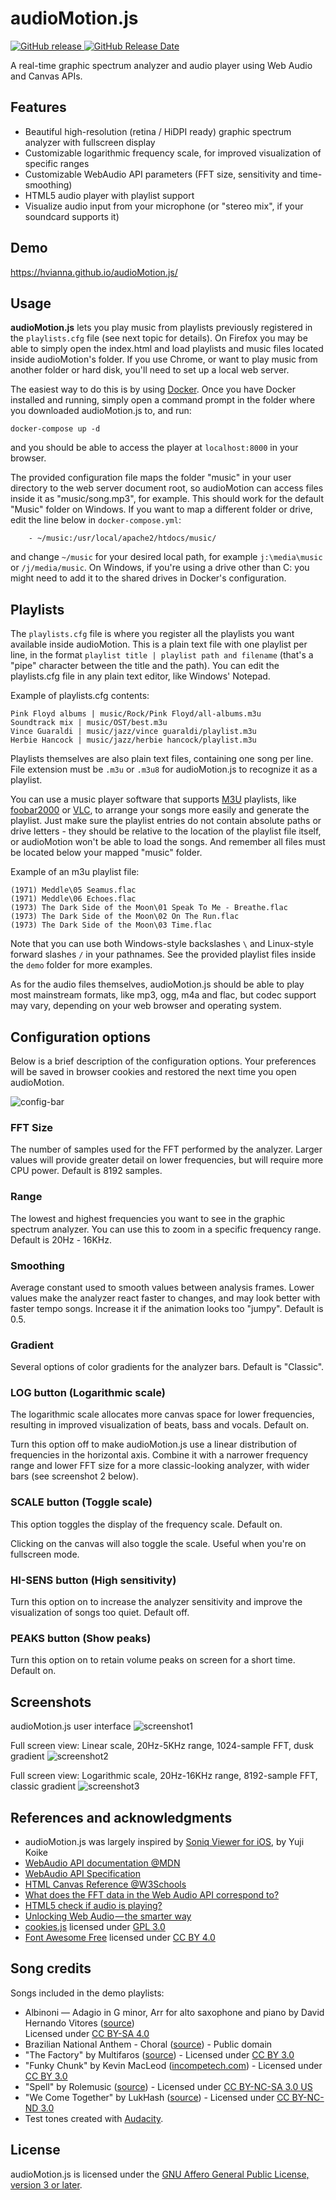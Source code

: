 audioMotion.js
==============

[![GitHub release](https://img.shields.io/github/release/hvianna/audioMotion.js.svg) ![GitHub Release Date](https://img.shields.io/github/release-date/hvianna/audioMotion.js.svg)](https://github.com/hvianna/audioMotion.js/releases/latest)

A real-time graphic spectrum analyzer and audio player using Web Audio and Canvas APIs.

## Features

* Beautiful high-resolution (retina / HiDPI ready) graphic spectrum analyzer with fullscreen display
* Customizable logarithmic frequency scale, for improved visualization of specific ranges
* Customizable WebAudio API parameters (FFT size, sensitivity and time-smoothing)
* HTML5 audio player with playlist support
* Visualize audio input from your microphone (or "stereo mix", if your soundcard supports it)

## Demo

https://hvianna.github.io/audioMotion.js/

## Usage

**audioMotion.js** lets you play music from playlists previously registered in the `playlists.cfg` file (see next topic for details). On Firefox you may be able to simply open the index.html and load playlists and music files located inside audioMotion's folder. If you use Chrome, or want to play music from another folder or hard disk, you'll need to set up a local web server.

The easiest way to do this is by using [Docker](https://www.docker.com/). Once you have Docker installed and running, simply open a command prompt in the folder where you downloaded audioMotion.js to, and run:

`docker-compose up -d`

and you should be able to access the player at `localhost:8000` in your browser.

The provided configuration file maps the folder "music" in your user directory to the web server document root, so audioMotion can access files inside it as "music/song.mp3", for example. This should work for the default "Music" folder on Windows. If you want to map a different folder or drive, edit the line below in `docker-compose.yml`:

```
    - ~/music:/usr/local/apache2/htdocs/music/
```

and change `~/music` for your desired local path, for example `j:\media\music` or `/j/media/music`. On Windows, if you're using a drive other than C: you might need to add it to the shared drives in Docker's configuration.

## Playlists

The `playlists.cfg` file is where you register all the playlists you want available inside audioMotion. This is a plain text file with one playlist per line, in the format `playlist title | playlist path and filename` (that's a "pipe" character between the title and the path). You can edit the playlists.cfg file in any plain text editor, like Windows' Notepad.

Example of playlists.cfg contents:

```
Pink Floyd albums | music/Rock/Pink Floyd/all-albums.m3u
Soundtrack mix | music/OST/best.m3u
Vince Guaraldi | music/jazz/vince guaraldi/playlist.m3u
Herbie Hancock | music/jazz/herbie hancock/playlist.m3u
```

Playlists themselves are also plain text files, containing one song per line. File extension must be `.m3u` or `.m3u8` for audioMotion.js to recognize it as a playlist.

You can use a music player software that supports [M3U](https://en.wikipedia.org/wiki/M3U) playlists, like [foobar2000](https://www.foobar2000.org/) or [VLC](https://www.videolan.org/vlc/), to arrange your songs more easily and generate the playlist. Just make sure the playlist entries do not contain absolute paths or drive letters - they should be relative to the location of the playlist file itself, or audioMotion won't be able to load the songs. And remember all files must be located below your mapped "music" folder.

Example of an m3u playlist file:

```
(1971) Meddle\05 Seamus.flac
(1971) Meddle\06 Echoes.flac
(1973) The Dark Side of the Moon\01 Speak To Me - Breathe.flac
(1973) The Dark Side of the Moon\02 On The Run.flac
(1973) The Dark Side of the Moon\03 Time.flac
```

Note that you can use both Windows-style backslashes `\` and Linux-style forward slashes `/` in your pathnames. See the provided playlist files inside the `demo` folder for more examples.

As for the audio files themselves, audioMotion.js should be able to play most mainstream formats, like mp3, ogg, m4a and flac, but codec support may vary, depending on your web browser and operating system.

## Configuration options

Below is a brief description of the configuration options. Your preferences will be saved in browser cookies and restored the next time you open audioMotion.

![config-bar](img/configuration-bar.png "Analyzer configuration options")

### FFT Size

The number of samples used for the FFT performed by the analyzer. Larger values will provide greater detail on lower frequencies, but will require more CPU power. Default is 8192 samples.

### Range

The lowest and highest frequencies you want to see in the graphic spectrum analyzer. You can use this to zoom in a specific frequency range. Default is 20Hz - 16KHz.

### Smoothing

Average constant used to smooth values between analysis frames. Lower values make the analyzer react faster to changes, and may look better with faster tempo songs. Increase it if the animation looks too "jumpy". Default is 0.5.

### Gradient

Several options of color gradients for the analyzer bars. Default is "Classic".

### LOG button (Logarithmic scale)

The logarithmic scale allocates more canvas space for lower frequencies, resulting in improved visualization of beats, bass and vocals. Default on.

Turn this option off to make audioMotion.js use a linear distribution of frequencies in the horizontal axis. Combine it with a narrower frequency range and lower FFT size for a more classic-looking analyzer, with wider bars (see screenshot 2 below).

### SCALE button (Toggle scale)

This option toggles the display of the frequency scale. Default on.

Clicking on the canvas will also toggle the scale. Useful when you're on fullscreen mode.

### HI-SENS button (High sensitivity)

Turn this option on to increase the analyzer sensitivity and improve the visualization of songs too quiet. Default off.

### PEAKS button (Show peaks)

Turn this option on to retain volume peaks on screen for a short time. Default on.

## Screenshots

audioMotion.js user interface
![screenshot1](img/screenshot1.png "audioMotion.js user interface")

Full screen view: Linear scale, 20Hz-5KHz range, 1024-sample FFT, dusk gradient
![screenshot2](img/screenshot2.png "Full screen view: Linear scale, 20Hz-5KHz range, 1024-sample FFT, dusk gradient")

Full screen view: Logarithmic scale, 20Hz-16KHz range, 8192-sample FFT, classic gradient
![screenshot3](img/screenshot3.png "Full screen view: Logarithmic scale, 20Hz-16KHz range, 8192-sample FFT, classic gradient")

## References and acknowledgments

* audioMotion.js was largely inspired by [Soniq Viewer for iOS](https://itunes.apple.com/us/app/soniq-viewer/id448343005), by Yuji Koike
* [WebAudio API documentation @MDN](https://developer.mozilla.org/en-US/docs/Web/API/Web_Audio_API)
* [WebAudio API Specification](https://webaudio.github.io/web-audio-api/)
* [HTML Canvas Reference @W3Schools](https://www.w3schools.com/tags/ref_canvas.asp)
* [What does the FFT data in the Web Audio API correspond to?](https://stackoverflow.com/a/14789992/2370385)
* [HTML5 check if audio is playing?](https://stackoverflow.com/a/46117824/2370385)
* [Unlocking Web Audio — the smarter way](https://hackernoon.com/unlocking-web-audio-the-smarter-way-8858218c0e09)
* [cookies.js](https://github.com/madmurphy/cookies.js) licensed under [GPL 3.0](http://www.gnu.org/licenses/gpl-3.0-standalone.html)
* [Font Awesome Free](https://fontawesome.com/) licensed under [CC BY 4.0](https://creativecommons.org/licenses/by/4.0/)

## Song credits

Songs included in the demo playlists:

* Albinoni — Adagio in G minor, Arr for alto saxophone and piano by David Hernando Vitores ([source](https://commons.wikimedia.org/wiki/File:Tomaso_Giovanni_Albinoni_-_Adagio_in_G_minor_-_Arr_for_alto_saxophone_and_piano_-_David_Hernando_Vitores.ogg))<br>Licensed under [CC BY-SA 4.0](https://creativecommons.org/licenses/by-sa/4.0/deed.en)
* Brazilian National Anthem - Choral ([source](http://www.dominiopublico.gov.br/pesquisa/DetalheObraForm.do?select_action=&co_obra=2480)) - Public domain
* "The Factory" by Multifaros ([source](https://archive.org/details/The_Factory-3613)) - Licensed under [CC BY 3.0](http://creativecommons.org/licenses/by/3.0/)
* "Funky Chunk" by Kevin MacLeod ([incompetech.com](https://incompetech.com)) - Licensed under [CC BY 3.0](http://creativecommons.org/licenses/by/3.0/)
* "Spell" by Rolemusic ([source](https://archive.org/details/Straw_Fields-8753)) - Licensed under [CC BY-NC-SA 3.0 US](http://creativecommons.org/licenses/by-nc-sa/3.0/us/)
* "We Come Together" by LukHash ([source](https://archive.org/details/ShMusic-DigitalMemories/)) - Licensed under [CC BY-NC-ND 3.0](http://creativecommons.org/licenses/by-nc-nd/3.0/)
* Test tones created with [Audacity](https://www.audacityteam.org/).

## License

audioMotion.js is licensed under the [GNU Affero General Public License, version 3 or later](https://www.gnu.org/licenses/agpl.html).